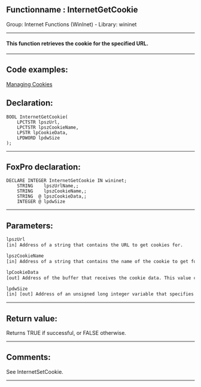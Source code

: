 <link rel="stylesheet" type="text/css" href="../../css/win32api.css">  
<link rel="stylesheet" href="https://cdnjs.cloudflare.com/ajax/libs/font-awesome/4.7.0/css/font-awesome.min.css">

## Functionname : InternetGetCookie
Group: Internet Functions (WinInet) - Library: wininet    
***  


#### This function retrieves the cookie for the specified URL.
***  


## Code examples:
[Managing Cookies](../../samples/sample_186.md)  

## Declaration:
```foxpro  
BOOL InternetGetCookie(
	LPCTSTR lpszUrl,
	LPCTSTR lpszCookieName,
	LPSTR lpCookieData,
	LPDWORD lpdwSize
);  
```  
***  


## FoxPro declaration:
```foxpro  
DECLARE INTEGER InternetGetCookie IN wininet;
	STRING    lpszUrlName,;
	STRING    lpszCookieName,;
	STRING  @ lpszCookieData,;
	INTEGER @ lpdwSize  
```  
***  


## Parameters:
```txt  
lpszUrl
[in] Address of a string that contains the URL to get cookies for.

lpszCookieName
[in] Address of a string that contains the name of the cookie to get for the specified URL. This has not been implemented in this release.

lpCookieData
[out] Address of the buffer that receives the cookie data. This value can be NULL.

lpdwSize
[in] [out] Address of an unsigned long integer variable that specifies the size of the lpszCookieData buffer.  
```  
***  


## Return value:
Returns TRUE if successful, or FALSE otherwise.  
***  


## Comments:
See InternetSetCookie.  
  
***  

